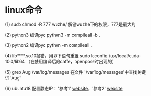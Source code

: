 # linux命令

(1) sudo chmod -R 777 wuzhe/  解锁wuzhe下的权限，777是最大的

(2) python3 编译pyc python3 -m compileall -b .

(3) python2 编译pyc python -m compileall .

(4) lib****.so.10报错，用以下语句重置  sudo ldconfig /usr/local/cuda-10.0/lib64 （在使用编译后的caffe，openpose时出现的）

(5) grep Aug /var/log/messages 在文件 '/var/log/messages'中查找关键词"Aug" 

(6) ubuntu18 配置静态IP： '参考1' [website](https://blog.csdn.net/qq_34889607/article/details/82497405)，'参考2' [website](https://www.jianshu.com/p/2b401aa0052d)
